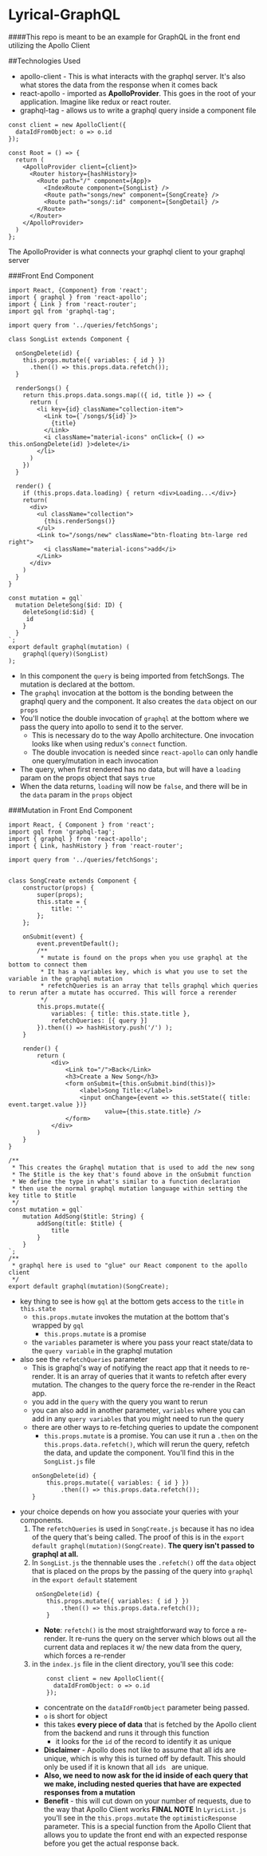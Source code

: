 # Lyrical-GraphQL
####This repo is meant to be an example for GraphQL in the front end utilizing the Apollo Client

##Technologies Used
- apollo-client - This is what interacts with the graphql server. It's also what stores
the data from the response when it comes back
- react-apollo - imported as **ApolloProvider**. This goes in the root of your application. Imagine like redux or react router.
- graphql-tag - allows us to write a graphql query inside a component file
```angular2html
const client = new ApolloClient({
  dataIdFromObject: o => o.id
});

const Root = () => {
  return (
    <ApolloProvider client={client}>
      <Router history={hashHistory}>
        <Route path="/" component={App}>
          <IndexRoute component={SongList} />
          <Route path="songs/new" component={SongCreate} />
          <Route path="songs/:id" component={SongDetail} />
        </Route>
      </Router>
    </ApolloProvider>
  )
};
```
The ApolloProvider is what connects your graphql client to your graphql server

###Front End Component
```angularjs
import React, {Component} from 'react';
import { graphql } from 'react-apollo';
import { Link } from 'react-router';
import gql from 'graphql-tag';

import query from '../queries/fetchSongs';

class SongList extends Component {

  onSongDelete(id) {
    this.props.mutate({ variables: { id } })
      .then(() => this.props.data.refetch());
  }

  renderSongs() {
    return this.props.data.songs.map(({ id, title }) => {
      return (
        <li key={id} className="collection-item">
          <Link to={`/songs/${id}`}>
            {title}
          </Link>
          <i className="material-icons" onClick={ () => this.onSongDelete(id) }>delete</i>
        </li>
      )
    })
  }

  render() {
    if (this.props.data.loading) { return <div>Loading...</div>}
    return(
      <div>
        <ul className="collection">
          {this.renderSongs()}
        </ul>
        <Link to="/songs/new" className="btn-floating btn-large red right">
          <i className="material-icons">add</i>
        </Link>
      </div>
    )
  }
}

const mutation = gql`
  mutation DeleteSong($id: ID) {
    deleteSong(id:$id) {
     id
    }
  }
`;
export default graphql(mutation) (
    graphql(query)(SongList)
);

```
- In this component the `query` is being imported from fetchSongs. The mutation is declared at the bottom.
- The `graphql` invocation at the bottom is the bonding between the graphql query and the component. It also creates the 
`data` object on our `props`
- You'll notice the double invocation of `graphql` at the bottom where we pass the query into apollo to send it to the server.
    - This is necessary do to the way Apollo architecture. One invocation looks like when using redux's `connect` function.
    - The double invocation is needed since `react-apollo` can only handle one query/mutation in each invocation
- The query, when first rendered has no data, but will have a `loading` param on the props object that says `true`
- When the data returns, `loading` will now be `false`, and there will be in the `data` param in the `props` object

###Mutation in Front End Component

```angularjs
import React, { Component } from 'react';
import gql from 'graphql-tag';
import { graphql } from 'react-apollo';
import { Link, hashHistory } from 'react-router';

import query from '../queries/fetchSongs';


class SongCreate extends Component {
    constructor(props) {
        super(props);
        this.state = {
            title: ''
        };
    };

    onSubmit(event) {
        event.preventDefault();
        /**
         * mutate is found on the props when you use graphql at the bottom to connect them
         * It has a variables key, which is what you use to set the variable in the graphql mutation
         * refetchQueries is an array that tells graphql which queries to rerun after a mutate has occurred. This will force a rerender
         */
        this.props.mutate({
            variables: { title: this.state.title },
            refetchQueries: [{ query }]
        }).then(() => hashHistory.push('/') );
    }

    render() {
        return (
            <div>
                <Link to="/">Back</Link>
                <h3>Create a New Song</h3>
                <form onSubmit={this.onSubmit.bind(this)}>
                    <label>Song Title:</label>
                    <input onChange={event => this.setState({ title: event.target.value })}
                           value={this.state.title} />
                </form>
            </div>
        )
    }
}

/**
 * This creates the Graphql mutation that is used to add the new song
 * The $title is the key that's found above in the onSubmit function
 * We define the type in what's similar to a function declaration
 * then use the normal graphql mutation language within setting the key title to $title
 */
const mutation = gql`
    mutation AddSong($title: String) {
        addSong(title: $title) {
            title
        }
    }	
`;
/**
 * graphql here is used to "glue" our React component to the apollo client
 */
export default graphql(mutation)(SongCreate);
```
- key thing to see is how `gql` at the bottom gets access to the `title` in `this.state`
    - `this.props.mutate` invokes the mutation at the bottom that's wrapped by `gql`
        - `this.props.mutate` is a promise
    - the `variables` parameter is where you pass your react state/data to the `query variable` in 
    the graphql mutation
- also see the `refetchQueries` parameter
    - This is graphql's way of notifying the react app that it needs to re-render. It is an array of queries that it wants to refetch after
    every mutation. The changes to the query force the re-render in the React app.
    - you add in the `query` with the query you want to rerun
    - you can also add in another parameter, `variables` where you can add in any `query variables` that you might need to run the query
    - there are other ways to re-fetching queries to update the component
        - `this.props.mutate` is a promise. You can use it run a `.then` on the `this.props.data.refetch()`, which will rerun the query,
        refetch the data, and update the component. You'll find this in the `SongList.js` file
        ```
        onSongDelete(id) {
            this.props.mutate({ variables: { id } })
                .then(() => this.props.data.refetch());
        }
        ```
- your choice depends on how you associate your queries with your components. 
    1. The `refetchQueries` is used in `SongCreate.js` because it has no idea of the query that's being called. The proof of this is 
    in the `export default graphql(mutation)(SongCreate)`. **The query isn't passed to graphql at all.**
    2.  In `SongList.js` the thennable uses the `.refetch()` off the `data` object that is placed on the props by the passing of the query
    into `graphql` in the `export default` statement
        ```
         onSongDelete(id) {
            this.props.mutate({ variables: { id } })
                .then(() => this.props.data.refetch());
            }
        ```
        - **Note**: `refetch()` is the most straightforward way to force a re-render. It re-runs the query on the server which blows out all
        the current data and replaces it w/ the new data from the query, which forces a re-render
    3.  in the `index.js` file in the client directory, you'll see this code:
        ```angularjs
            const client = new ApolloClient({
              dataIdFromObject: o => o.id
            });
        ```
        - concentrate on the `dataIdFromObject` parameter being passed.
        - `o` is short for object
        - this takes **every piece of data** that is fetched by the Apollo client from the backend and runs it through this function
            - it looks for the `id` of the record to identify it as unique
        - **Disclaimer** - Apollo does not like to assume that all ids are unique, which is why this is turned off by default. This should only 
        be used if it is known that all `ids ` are unique.
        - **Also, we need to now ask for the id inside of each query that we make, including nested queries that have are expected responses from
        a mutation**
        - **Benefit** - this will cut down on your number of requests, due to the way that Apollo Client works
**FINAL NOTE**
In `LyricList.js` you'll see in the `this.props.mutate` the `optimisticResponse` parameter. This is a special function from the Apollo Client
that allows you to update the front end with an expected response before you get the actual response back. 
